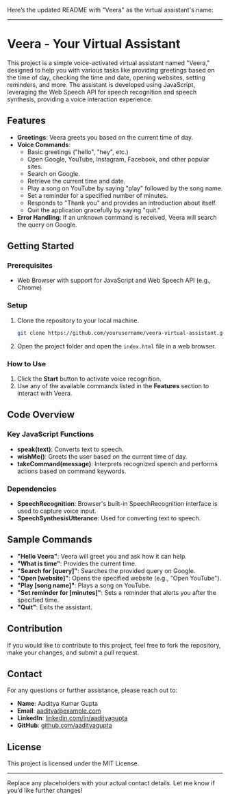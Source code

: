 Here’s the updated README with "Veera" as the virtual assistant's name:

---

# Veera - Your Virtual Assistant

This project is a simple voice-activated virtual assistant named "Veera," designed to help you with various tasks like providing greetings based on the time of day, checking the time and date, opening websites, setting reminders, and more. The assistant is developed using JavaScript, leveraging the Web Speech API for speech recognition and speech synthesis, providing a voice interaction experience.

## Features
- **Greetings**: Veera greets you based on the current time of day.
- **Voice Commands**: 
  - Basic greetings ("hello", "hey", etc.)
  - Open Google, YouTube, Instagram, Facebook, and other popular sites.
  - Search on Google.
  - Retrieve the current time and date.
  - Play a song on YouTube by saying "play" followed by the song name.
  - Set a reminder for a specified number of minutes.
  - Responds to "Thank you" and provides an introduction about itself.
  - Quit the application gracefully by saying "quit."
- **Error Handling**: If an unknown command is received, Veera will search the query on Google.

## Getting Started

### Prerequisites
- Web Browser with support for JavaScript and Web Speech API (e.g., Chrome)

### Setup
1. Clone the repository to your local machine.
   ```bash
   git clone https://github.com/yourusername/veera-virtual-assistant.git
   ```
2. Open the project folder and open the `index.html` file in a web browser.

### How to Use
1. Click the **Start** button to activate voice recognition.
2. Use any of the available commands listed in the **Features** section to interact with Veera.

## Code Overview

### Key JavaScript Functions
- **speak(text)**: Converts text to speech.
- **wishMe()**: Greets the user based on the current time of day.
- **takeCommand(message)**: Interprets recognized speech and performs actions based on command keywords.

### Dependencies
- **SpeechRecognition**: Browser's built-in SpeechRecognition interface is used to capture voice input.
- **SpeechSynthesisUtterance**: Used for converting text to speech.

## Sample Commands
- **"Hello Veera"**: Veera will greet you and ask how it can help.
- **"What is time"**: Provides the current time.
- **"Search for [query]"**: Searches the provided query on Google.
- **"Open [website]"**: Opens the specified website (e.g., "Open YouTube").
- **"Play [song name]"**: Plays a song on YouTube.
- **"Set reminder for [minutes]"**: Sets a reminder that alerts you after the specified time.
- **"Quit"**: Exits the assistant.

## Contribution
If you would like to contribute to this project, feel free to fork the repository, make your changes, and submit a pull request.

## Contact
For any questions or further assistance, please reach out to:

- **Name**: Aaditya Kumar Gupta
- **Email**: [aaditya@example.com](mailto:aaditya@example.com)
- **LinkedIn**: [linkedin.com/in/aadityagupta](https://www.linkedin.com/in/aadityagupta)
- **GitHub**: [github.com/aadityagupta](https://github.com/aadityagupta)

## License
This project is licensed under the MIT License.

---

Replace any placeholders with your actual contact details. Let me know if you’d like further changes!
